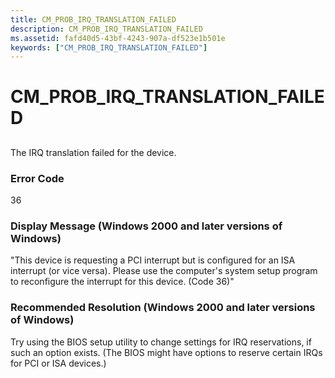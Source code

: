 ```yaml
---
title: CM_PROB_IRQ_TRANSLATION_FAILED
description: CM_PROB_IRQ_TRANSLATION_FAILED
ms.assetid: fafd40d5-43bf-4243-907a-df523e1b501e
keywords: ["CM_PROB_IRQ_TRANSLATION_FAILED"]
---
```


# CM_PROB_IRQ_TRANSLATION_FAILED


## <a href="" id="ddk-cm-prob-irq-translation-failed-dg"></a>


The IRQ translation failed for the device.

### Error Code

36

### Display Message (Windows 2000 and later versions of Windows)

"This device is requesting a PCI interrupt but is configured for an ISA interrupt (or vice versa). Please use the computer's system setup program to reconfigure the interrupt for this device. (Code 36)"

### Recommended Resolution (Windows 2000 and later versions of Windows)

Try using the BIOS setup utility to change settings for IRQ reservations, if such an option exists. (The BIOS might have options to reserve certain IRQs for PCI or ISA devices.)

 

 






